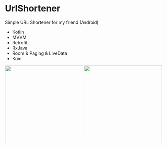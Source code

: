 # UrlShortener
Simple URL Shortener for my friend (Android)

- Kotlin
- MVVM
- Retrofit
- RxJava
- Room & Paging & LiveData
- Koin

<div>
  <img src="https://user-images.githubusercontent.com/12404118/57973826-b9058b80-79e9-11e9-9e02-b3798b7ece0f.jpg" width="250"></img>
  <img src="https://user-images.githubusercontent.com/12404118/57973832-c458b700-79e9-11e9-9110-5c8c465edc9c.jpg" width="250"></img>
</div>
